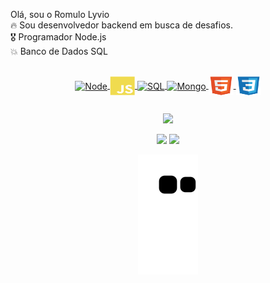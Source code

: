 Olá, sou o Romulo Lyvio
<br>🔥 Sou desenvolvedor backend em busca de desafios.
<br>🎖️ Programador Node.js 
<br>💥 Banco de Dados SQL
<div align="center">
  <a href="https://github.com/lyvioo">
  
  
<div style="display: inline_block"><br>
  <img align="center" alt="Node" height="30" width="40" src="https://www.webcuits.com/images/lang/nodejs_logo.png">
  <img align="center" alt="Js" height="30" width="40" src="https://raw.githubusercontent.com/devicons/devicon/master/icons/javascript/javascript-plain.svg">
  <img align="center" alt="SQL" height="30" width="40" src="https://clipground.com/images/sql-logo-clipart.jpg">
  <img align="center" alt="Mongo" height="30" width="40" src="https://th.bing.com/th/id/OIP.4y0O4Ytk5MArYDVEKMahLQHaHa?pid=ImgDet&rs=1">
  
  <img align="center" alt="HTML" height="30" width="40" src="https://raw.githubusercontent.com/devicons/devicon/master/icons/html5/html5-original.svg">
  <img align="center" alt="CSS" height="30" width="40" src="https://raw.githubusercontent.com/devicons/devicon/master/icons/css3/css3-original.svg">
  
  
</div>
  
  ##
 
<div> 
  
  <a href="https://www.instagram.com/romulolyvio/" target="_blank"><img src="https://img.shields.io/badge/-Instagram-%23E4405F?style=for-the-badge&logo=instagram&logoColor=white" target="_blank"></a>
 
 
  <a href = "mailto:romulolyvio@gmail.com"><img src="https://img.shields.io/badge/-Gmail-%23333?style=for-the-badge&logo=gmail&logoColor=white" target="_blank"></a>
  <a href="https://www.linkedin.com/in/romulo-lyvio-6636b6211/" target="_blank"><img src="https://img.shields.io/badge/-LinkedIn-%230077B5?style=for-the-badge&logo=linkedin&logoColor=white" target="_blank"></a> 
 
  ![Snake animation](https://github.com/rafaballerini/rafaballerini/blob/output/github-contribution-grid-snake.svg)
 
</div>
